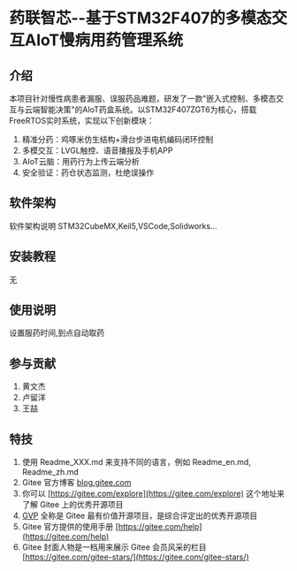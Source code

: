 # 药联智芯--基于STM32F407的多模态交互AIoT慢病用药管理系统

## 介绍

本项目针对慢性病患者漏服、误服药品难题，研发了一款"嵌入式控制、多模态交互与云端智能决策"的AIoT药盒系统。以STM32F407ZGT6为核心，搭载FreeRTOS实时系统，实现以下创新模块：  
1. 精准分药：鸡啄米仿生结构+滑台步进电机编码闭环控制
2. 多模交互：LVGL触控、语音播报及手机APP
3. AIoT云脑：用药行为上传云端分析
4. 安全验证：药仓状态监测，杜绝误操作



## 软件架构

软件架构说明
STM32CubeMX,Keil5,VSCode,Solidworks...

## 安装教程

无

## 使用说明

设置服药时间,到点自动取药

## 参与贡献

1.  黄文杰
1.  卢留洋
1.  王喆

## 特技

1.  使用 Readme\_XXX.md 来支持不同的语言，例如 Readme\_en.md, Readme\_zh.md
2.  Gitee 官方博客 [blog.gitee.com](https://blog.gitee.com)
3.  你可以 [https://gitee.com/explore](https://gitee.com/explore) 这个地址来了解 Gitee 上的优秀开源项目
4.  [GVP](https://gitee.com/gvp) 全称是 Gitee 最有价值开源项目，是综合评定出的优秀开源项目
5.  Gitee 官方提供的使用手册 [https://gitee.com/help](https://gitee.com/help)
6.  Gitee 封面人物是一档用来展示 Gitee 会员风采的栏目 [https://gitee.com/gitee-stars/](https://gitee.com/gitee-stars/)
